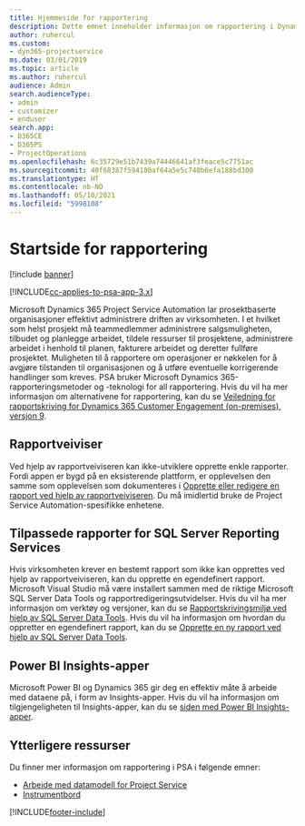 ```yaml
---
title: Hjemmeside for rapportering
description: Dette emnet inneholder informasjon om rapportering i Dynamics 365 Project Service Automation.
author: ruhercul
ms.custom:
- dyn365-projectservice
ms.date: 03/01/2019
ms.topic: article
ms.author: ruhercul
audience: Admin
search.audienceType:
- admin
- customizer
- enduser
search.app:
- D365CE
- D365PS
- ProjectOperations
ms.openlocfilehash: 6c35729e51b7439a74446641af3feace5c7751ac
ms.sourcegitcommit: 40f68387f594180af64a5e5c748b6efa188bd300
ms.translationtype: HT
ms.contentlocale: nb-NO
ms.lasthandoff: 05/10/2021
ms.locfileid: "5998108"
---
```

# <a name="reporting-home-page"></a>Startside for rapportering

[!include [banner](../includes/psa-now-project-operations.md)]

[!INCLUDE[cc-applies-to-psa-app-3.x](../includes/cc-applies-to-psa-app-3x.md)]

Microsoft Dynamics 365 Project Service Automation lar prosektbaserte organisasjoner effektivt administrere driften av virksomheten. I et hvilket som helst prosjekt må teammedlemmer administrere salgsmuligheten, tilbudet og planlegge arbeidet, tildele ressurser til prosjektene, administrere arbeidet i henhold til planen, fakturere arbeidet og deretter fullføre prosjektet. Muligheten til å rapportere om operasjoner er nøkkelen for å avgjøre tilstanden til organisasjonen og å utføre eventuelle korrigerende handlinger som kreves. PSA bruker Microsoft Dynamics 365-rapporteringsmetoder og -teknologi for all rapportering. Hvis du vil ha mer informasjon om alternativene for rapportering, kan du se [Veiledning for rapportskriving for Dynamics 365 Customer Engagement (on-premises), versjon 9](/dynamics365/customerengagement/on-premises/analytics/reporting-analytics-with-dynamics-365).

## <a name="report-wizard"></a>Rapportveiviser

Ved hjelp av rapportveiviseren kan ikke-utviklere opprette enkle rapporter. Fordi appen er bygd på en eksisterende plattform, er opplevelsen den samme som opplevelsen som dokumenteres i [Opprette eller redigere en rapport ved hjelp av rapportveiviseren](/dynamics365/customerengagement/on-premises/basics/create-edit-copy-report-wizard). Du må imidlertid bruke de Project Service Automation-spesifikke enhetene.

## <a name="custom-sql-server-reporting-services-reports"></a>Tilpassede rapporter for SQL Server Reporting Services

Hvis virksomheten krever en bestemt rapport som ikke kan opprettes ved hjelp av rapportveiviseren, kan du opprette en egendefinert rapport. Microsoft Visual Studio må være installert sammen med de riktige Microsoft SQL Server Data Tools og rapportredigeringsutvidelser. Hvis du vil ha mer informasjon om verktøy og versjoner, kan du se [Rapportskrivingsmiljø ved hjelp av SQL Server Data Tools](/dynamics365/customerengagement/on-premises/analytics/report-writing-environment-using-sql-server-data-tools). Hvis du vil ha informasjon om hvordan du oppretter en egendefinert rapport, kan du se [Opprette en ny rapport ved hjelp av SQL Server Data Tools](/dynamics365/customerengagement/on-premises/analytics/create-a-new-report-using-sql-server-data-tools).

## <a name="power-bi-insights-apps"></a>Power BI Insights-apper

Microsoft Power BI og Dynamics 365 gir deg en effektiv måte å arbeide med dataene på, i form av Insights-apper. Hvis du vil ha informasjon om tilgjengeligheten til Insights-apper, kan du se [siden med Power BI Insights-apper](https://powerbi.microsoft.com/power-bi-insights-apps/).


## <a name="additional-resources"></a>Ytterligere ressurser
Du finner mer informasjon om rapportering i PSA i følgende emner:

- [Arbeide med datamodell for Project Service](reports-working-project-service-data-model.md)
- [Instrumentbord](reports-dashboards.md)



[!INCLUDE[footer-include](../includes/footer-banner.md)]